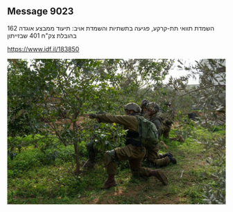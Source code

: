## Message 9023

השמדת תוואי תת-קרקע, פגיעה בתשתיות והשמדת אויב:
תיעוד ממבצע אוגדה 162 בהובלת 
צק"ח 401 שבזייתון

https://www.idf.il/183850

![Photo](./9023/9023_photo.jpg)
